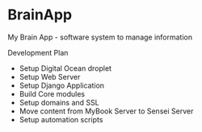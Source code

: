 # BrainApp
My Brain App - software system to manage information

Development Plan

* Setup Digital Ocean droplet
* Setup Web Server
* Setup Django Application
* Build Core modules
* Setup domains and SSL
* Move content from MyBook Server to Sensei Server
* Setup automation scripts

